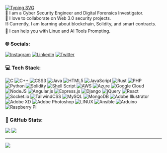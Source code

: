 [![Typing SVG](https://readme-typing-svg.herokuapp.com?font=Fira+Code&weight=500&size=25&duration=2000&pause=500&color=F7F7F7&width=435&lines=HI%F0%9F%91%8B%2C+I'm+Tanmay+Shrimali)](https://git.io/typing-svg)<br>
👾 I am a Cyber Security Engineer and Digital Forensics Investigator.<br>
🤖 I love to collaborate on Web 3.0 security projects.<br>
⛓️ Currently, I am learning about blockchain, Solidity, and smart contracts.<br>
🐧 I can help you with Linux and AI Tools Prompting.<br>

### 🌐 Socials:
[![Instagram](https://img.shields.io/badge/Instagram-%23E4405F.svg?logo=Instagram&logoColor=white)](https://instagram.com/https://www.instagram.com/tanmay_shrimali_/)
[![LinkedIn](https://img.shields.io/badge/LinkedIn-%230077B5.svg?logo=linkedin&logoColor=white)](https://linkedin.com/in/https://in.linkedin.com/in/tanmay-shrimali/) 
[![Twitter](https://img.shields.io/badge/Twitter-%231DA1F2.svg?logo=Twitter&logoColor=white)](https://twitter.com/https://twitter.com/TanmayShrimali_/) 

### 💻 Tech Stack:
![C](https://img.shields.io/badge/c-%2300599C.svg?style=flat&logo=c&logoColor=white) 
![C++](https://img.shields.io/badge/c++-%2300599C.svg?style=flat&logo=c%2B%2B&logoColor=white) 
![CSS3](https://img.shields.io/badge/css3-%231572B6.svg?style=flat&logo=css3&logoColor=white) 
![Java](https://img.shields.io/badge/java-%23ED8B00.svg?style=flat&logo=java&logoColor=white) 
![HTML5](https://img.shields.io/badge/html5-%23E34F26.svg?style=flat&logo=html5&logoColor=white) 
![JavaScript](https://img.shields.io/badge/javascript-%23323330.svg?style=flat&logo=javascript&logoColor=%23F7DF1E) 
![Rust](https://img.shields.io/badge/rust-%23000000.svg?style=flat&logo=rust&logoColor=white) 
![PHP](https://img.shields.io/badge/php-%23777BB4.svg?style=flat&logo=php&logoColor=white)
![Python](https://img.shields.io/badge/python-3670A0?style=flat&logo=python&logoColor=ffdd54) 
![Solidity](https://img.shields.io/badge/Solidity-%23363636.svg?style=flat&logo=solidity&logoColor=white) 
![Shell Script](https://img.shields.io/badge/shell_script-%23121011.svg?style=flat&logo=gnu-bash&logoColor=white) 
![AWS](https://img.shields.io/badge/AWS-%23FF9900.svg?style=flat&logo=amazon-aws&logoColor=white) 
![Azure](https://img.shields.io/badge/azure-%230072C6.svg?style=flat&logo=azure-devops&logoColor=white)
![Google Cloud](https://img.shields.io/badge/Google%20Cloud-%234285F4.svg?style=flat&logo=google-cloud&logoColor=white) 
![NodeJS](https://img.shields.io/badge/node.js-6DA55F?style=flat&logo=node.js&logoColor=white) 
![Angular.js](https://img.shields.io/badge/angular.js-%23E23237.svg?style=flat&logo=angularjs&logoColor=white) 
![Express.js](https://img.shields.io/badge/express.js-%23404d59.svg?style=flat&logo=express&logoColor=%2361DAFB) 
![Django](https://img.shields.io/badge/django-%23092E20.svg?style=flat&logo=django&logoColor=white)
![jQuery](https://img.shields.io/badge/jquery-%230769AD.svg?style=flat&logo=jquery&logoColor=white) 
![React](https://img.shields.io/badge/react-%2320232a.svg?style=flat&logo=react&logoColor=%2361DAFB)
![Socket.io](https://img.shields.io/badge/Socket.io-black?style=flat&logo=socket.io&badgeColor=010101)
![TailwindCSS](https://img.shields.io/badge/tailwindcss-%2338B2AC.svg?style=flat&logo=tailwind-css&logoColor=white) 
![MySQL](https://img.shields.io/badge/mysql-%2300f.svg?style=flat&logo=mysql&logoColor=white) 
![MongoDB](https://img.shields.io/badge/MongoDB-%234ea94b.svg?style=flat&logo=mongodb&logoColor=white) 
![Adobe Illustrator](https://img.shields.io/badge/adobeillustrator-%23FF9A00.svg?style=flat&logo=adobeillustrator&logoColor=white) 
![Adobe XD](https://img.shields.io/badge/Adobe%20XD-470137?style=flat&logo=Adobe%20XD&logoColor=#FF61F6)
![Adobe Photoshop](https://img.shields.io/badge/adobephotoshop-%2331A8FF.svg?style=flat&logo=adobephotoshop&logoColor=white) 
![LINUX](https://img.shields.io/badge/Linux-FCC624?style=flat&logo=linux&logoColor=black) 
![Ansible](https://img.shields.io/badge/ansible-%231A1918.svg?style=flat&logo=ansible&logoColor=white) 
![Arduino](https://img.shields.io/badge/-Arduino-00979D?style=flat&logo=Arduino&logoColor=white) 
![Raspberry Pi](https://img.shields.io/badge/-RaspberryPi-C51A4A?style=flat&logo=Raspberry-Pi)

### 📆 GitHub Stats:
![](https://github-readme-streak-stats.herokuapp.com/?user=tanmay-shrimali&theme=chartreuse-dark&hide_border=false)
![](https://github-readme-stats.vercel.app/api?username=tanmay-shrimali&theme=chartreuse-dark&hide_border=false&include_all_commits=true&count_private=true)


---
[![](https://visitcount.itsvg.in/api?id=tanmay-shrimali&icon=8&color=5)](https://visitcount.itsvg.in)

